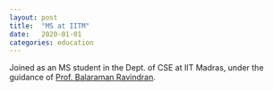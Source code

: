 ```yaml
---
layout: post
title:  "MS at IITM"
date:   2020-01-01
categories: education
---
```


Joined as an MS student in the Dept. of CSE at IIT Madras, under the guidance of [Prof. Balaraman Ravindran](http://www.cse.iitm.ac.in/~ravi/).